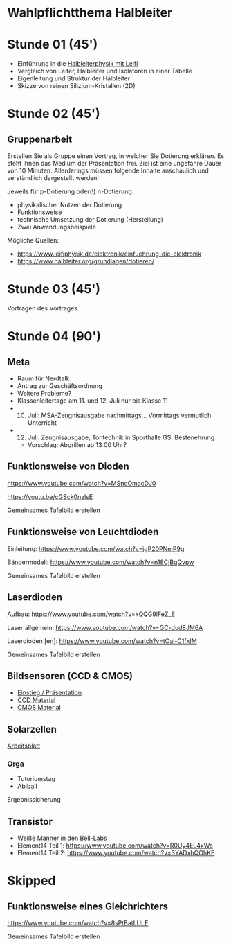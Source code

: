 Wahlpflichtthema Halbleiter
===========================

# Stunde 01 (45')

- Einführung in die [Halbleiterphysik mit Leifi](https://www.leifiphysik.de/elektronik/einfuehrung-die-elektronik)
- Vergleich von Leiter, Halbleiter und Isolatoren in einer Tabelle
- Eigenleitung und Struktur der Halbleiter
- Skizze von reinen Silizium-Kristallen (2D)

# Stunde 02 (45')

## Gruppenarbeit

Erstellen Sie als Gruppe einen Vortrag, in welcher Sie Dotierung erklären. Es steht Ihnen das Medium der Präsentation frei. Ziel ist eine ungefähre Dauer von 10 Minuten. Allerderings müssen folgende Inhalte anschaulich und verständlich dargestellt werden:

Jeweils für p-Dotierung oder(!) n-Dotierung:

- physikalischer Nutzen der Dotierung
- Funktionsweise
- technische Umsetzung der Dotierung (Herstellung)
- Zwei Anwendungsbeispiele

Mögliche Quellen:

- https://www.leifiphysik.de/elektronik/einfuehrung-die-elektronik
- https://www.halbleiter.org/grundlagen/dotieren/

# Stunde 03 (45')

Vortragen des Vortrages...

# Stunde 04 (90')

## Meta

- Raum für Nerdtalk
- Antrag zur Geschäftsordnung
- Weitere Probleme?
- Klassenleitertage am 11. und 12. Juli nur bis Klasse 11
- 10. Juli: MSA-Zeugnisausgabe nachmittags... Vormittags vermutlich Unterricht
- 12. Juli: Zeugnisausgabe, Tontechnik in Sporthalle GS, Bestenehrung
    - Vorschlag: Abgrillen ab 13:00 Uhr?

## Funktionsweise von Dioden

https://www.youtube.com/watch?v=MSncOmacDJ0

https://youtu.be/cGSck0nzlsE

Gemeinsames Tafelbild erstellen

## Funktionsweise von Leuchtdioden

Einleitung: https://www.youtube.com/watch?v=jgP20PNmP9g

Bändermodell: https://www.youtube.com/watch?v=n18CjBqQvpw

Gemeinsames Tafelbild erstellen

## Laserdioden

Aufbau: https://www.youtube.com/watch?v=kQQG9lFeZ_E

Laser allgemein: https://www.youtube.com/watch?v=GC-dud8JM6A

Laserdioden [en]: https://www.youtube.com/watch?v=tOai-C1fxIM

Gemeinsames Tafelbild erstellen

## Bildsensoren (CCD & CMOS)

- [Einstieg / Präsentation](./halbleiter/Praesi_Bildsensoren.pdf)
- [CCD Material](./halbleiter/CCD_Material.pdf)
- [CMOS Material](./halbleiter/CMOS_Material.pdf)

## Solarzellen

[Arbeitsblatt](./halbleiter/Arbeitsblatt_Solarzelle.pdf)

### Orga

- Tutoriumstag
- Abiball

Ergebnissicherung

## Transistor

- [Weiße Männer in den Bell-Labs](https://upload.wikimedia.org/wikipedia/commons/thumb/c/c2/Bardeen_Shockley_Brattain_1948.JPG/1024px-Bardeen_Shockley_Brattain_1948.JPG)
- Element14 Teil 1: https://www.youtube.com/watch?v=R0Uy4EL4xWs
- Element14 Teil 2: https://www.youtube.com/watch?v=3YADxhQOhKE

# Skipped

## Funktionsweise eines Gleichrichters

https://www.youtube.com/watch?v=8sPtBatLULE

Gemeinsames Tafelbild erstellen